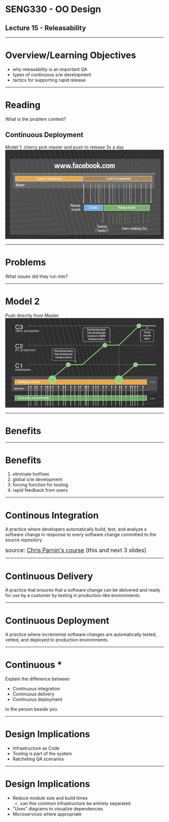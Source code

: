 # SENG330 -  OO Design
## Lecture 15 - Releasability

<!-- page_number: true -->
<!-- footer: (c) 2017 Neil Ernst  -->

---
# Overview/Learning Objectives
* why releasability is an important QA
* types of continuous s/w development
* tactics for supporting rapid release

---
# Reading
What is the problem context?
<!-- FB has many competitors; new features drive "active users"; security bugs and e.g. election hacking drive patches -->
## Continuous Deployment
Model 1: cherry pick master and push to release 3x a day
![](img/fb-old.jpg)

---
# Problems
What issues did they run into?
<!-- human effort to manage releases; massive diff pushes 10k a week -->

---
# Model 2
Push directly from Master
![](img/fb-new.jpg)

---
# Benefits

---
# Benefits
1. eliminate hotfixes
2. global s/w development
3. forcing function for tooling
4. rapid feedback from users

---
# Continous Integration
A practice where developers automatically build, test, and analyze a software change in response to every software change committed to the source repository.

<font size="4pt">source: [Chris Parnin's course](https://github.com/CSC-DevOps/Course) (this and next 3 slides)</font>

--- 
# Continuous Delivery
A practice that ensures that a software change can be delivered and ready for use by a customer by testing in production-like environments.

---
# Continuous Deployment
A practice where incremental software changes are automatically tested, vetted, and deployed to production environments.

---
# Continuous *
Explain the difference between
* Continuous integration
* Continuous delivery
* Continuous deployment

to the person beside you.

---
# Design Implications
* Infrastructure as Code
* Tooling is part of the system
* Ratcheting QA scenarios

---
# Design Implications

* Reduce module size and build times
	* can this common infrastructure be entirely separated
* "Uses" diagrams to visualize dependencies
* Microservices where appropriate